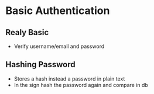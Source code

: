 # Basic Authentication

## Realy Basic

-   Verify username/email and password

## Hashing Password

-   Stores a hash instead a password in plain text
-   In the sign hash the password again and compare in db
